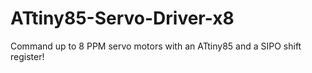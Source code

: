 # ATtiny85-Servo-Driver-x8
Command up to 8 PPM servo motors with an ATtiny85 and a SIPO shift register!
